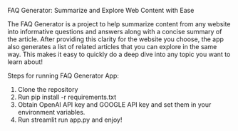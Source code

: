 FAQ Generator: Summarize and Explore Web Content with Ease

The FAQ Generator is a project to help summarize content from any website into informative questions and answers along with a concise summary of the article. After providing this clarity for the website you choose, the app also generates a list of related articles that you can explore in the same way. This makes it easy to quickly do a deep dive into any topic you want to learn about!

Steps for running FAQ Generator App:
1. Clone the repository
2. Run pip install -r requirements.txt
3. Obtain OpenAI API key and GOOGLE API key and set them in your environment variables.
4. Run streamlit run app.py and enjoy!

